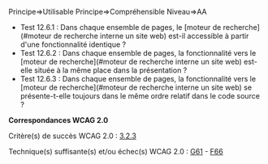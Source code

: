 Principe=>Utilisable
Principe=>Compréhensible
Niveau=>AA

*   Test 12.6.1 : Dans chaque ensemble de pages, le [moteur de recherche](#moteur de recherche interne  un site web) est-il accessible à partir d'une fonctionnalité identique ?
*   Test 12.6.2 : Dans chaque ensemble de pages, la fonctionnalité vers le [moteur de recherche](#moteur de recherche interne  un site web) est-elle située à la même place dans la présentation ?
*   Test 12.6.3 : Dans chaque ensemble de pages, la fonctionnalité vers le [moteur de recherche](#moteur de recherche interne  un site web) se présente-t-elle toujours dans le même ordre relatif dans le code source ?

**Correspondances WCAG 2.0**

Critère(s) de succès WCAG 2.0 : [3.2.3](http://www.w3.org/Translations/WCAG20-fr/#consistent-behavior-consistent-locations)

Technique(s) suffisante(s) et/ou échec(s) WCAG 2.0 : [G61](http://www.w3.org/TR/WCAG-TECHS/G61.html) - [F66](http://www.w3.org/TR/WCAG-TECHS/F66.html)
